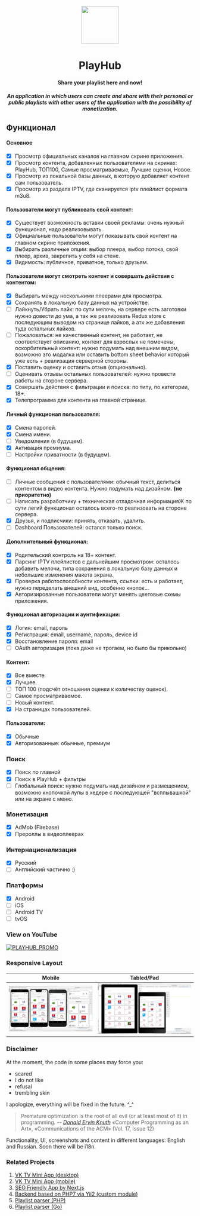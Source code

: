 <div align="center">
  <img width="100" height="100" src="https://github.com/zikwall/react-native-tv/blob/master/screenshots/PlayHub512.png">
  <h1>PlayHub</h1>
  <h4>Share your playlist here and now!</h4>
  <h5>An application in which users can create and share with their personal or public playlists with other users of the application with the possibility of monetization.</h5>
</div>

## Функционал

#### Основное

- [x] Просмотр официальных каналов на главном скрине приложения.
- [x] Просмотр контента, добавленных пользователями на скринах: PlayHub, ТОП100, Самые просматриваемые, Лучшие оценки, Новое.
- [x] Просмотр из локальной базы данных, в которую добавляет контент сам пользователь.
- [x] Просмотр из раздела IPTV, где сканируется iptv плейлист формата m3u8.

#### Пользователи могут публиковать свой контент:

- [x] Существует возможность вставки своей рекламы: очень нужный функционал, надо реализовывать.
- [x] Официальные пользователи могут показывать свой контент на главном скрине приложения.
- [x] Выбирать различные опции: выбор плеера, выбор потока, свой плеер, архив, закрепить у себя на стене.
- [x] Видимость: публичное, приватное, только друзьям.

#### Пользователи могут смотреть контент и совершать действия с контентом:

- [x] Выбирать между несколькими плеерами для просмотра.
- [x] Сохранять в локальную базу данных на устройстве.
- [ ] Лайкнуть/Убрать лайк: по сути мелочь, на сервере есть заготовки нужно довести до ума, а так же реализовать Redux store с последующим выводом на странице лайков, а атк же добавления туда остальных лайков.
- [ ] Пожаловаться: не качественный контент, не работает, не соответствует описанию, контент для взрослых не помечены, оскорбительный контент: нужно подумать над внешним видом, возможно это модалка или оставить bottom sheet behavior который уже есть + реализация серверной стороны.
- [x] Поставить оценку и оставить отзыв (опционально).
- [ ] Оценивать отзывы остальных пользователей: нужно провести работы на стороне сервера.
- [x] Совершать действия с фильтрации и поиска: по типу, по категории, 18+.
- [x] Телепрограмма для контента на главной странице.

#### Личный функционал пользователя:

- [x] Смена паролей.
- [x] Смена имени.
- [ ] Уведомления (в будущем).
- [x] Активация премиума.
- [ ] Настройки приватности (в будущем).

#### Функционал общения:

- [ ] Личные сообщения с пользователями: обычный текст, делиться контентом в видео контента. Нужно подумать над дизайном. __(не приоритетно)__
- [ ] Написать разработчику + техническая отладочная информацияЖ по сути легий функционал осталось всего-то реализовать на стороне сервера.
- [x] Друзья, и подписчики: принять, отказать, удалить.
- [ ] Dashboard Пользователей: остался только поиск.

#### Дополнительный функционал:

- [x] Родительский контроль на 18+ контент.
- [x] Парсинг IPTV плейлистов с дальнейшим просмотром: осталось добавить мелочи, типа сохранения в локальную базу данных и небольшие изменения макета экрана.
- [x] Проверка работоспособности контента, ссылки: есть и работает, нужно переделать внешний вид, особенно кнопок...
- [x] Авторизированные пользователи могут менять цветовые схемы приложения.

#### Функционал авторизации и аунтификации:

- [x] Логин: email, пароль
- [x] Регистрация: email, username, пароль, device id
- [x] Восстановление пароля: email
- [ ] OAuth авторизация (пока даже не трогаем, но было бы прикольно)

#### Контент:

- [x] Все вместе.
- [x] Лучшее.
- [ ] ТОП 100 (подсчёт отношения оценки к количеству оценок).
- [ ] Самое просматриваемое.
- [ ] Новый контент.
- [x] На страницах пользователей.

#### Пользователи:

- [x] Обычные
- [x] Авторизованные: обычные, премиум

### Поиск

- [x] Поиск по главной
- [x] Поиск в PlayHub + фильтры
- [ ] Глобальный поиск: нужно подумать над дизайном и размещением, возможно кнопочкой лупы в хедере с последующей "всплывашкой" или на экране с меню.

### Монетизация

- [x] AdMob (Firebase)
- [x] Прероллы в видеоплеерах

### Интернационализация

- [x] Русский
- [ ] Английский частично :)

### Платформы

- [x] Android
- [ ] iOS
- [ ] Android TV
- [ ] tvOS

### View on YouTube

[![PLAYHUB_PROMO](https://img.youtube.com/vi/UkiR4-f4Zag/0.jpg)](https://www.youtube.com/watch?v=UkiR4-f4Zag)

### Responsive Layout

Mobile | Tabled/Pad
--- | --- |
![Mobile](screenshots/responsive_layout.png "Mobile responsive layout") | ![Tabled](screenshots/responsive_layout_tabled_pad.png "Tabled responsive layout")

### Disclaimer

At the moment, the code in some places may force you:

- scared
- I do not like
- refusal
- trembling skin

I apologize, everything will be fixed in the future. ^_^

> Premature optimization is the root of all evil (or at least most of it) in programming.
> -- <cite>[Donald Ervin Knuth][1]</cite> «Computer Programming as an Art», «Communications of the ACM» (Vol. 17, Issue 12)

[1]:http://www.paulgraham.com/knuth.html


Functionality, UI, screenshots and content in different languages: English and Russian. Soon there will be i18n.

### Related Projects

1. [VK TV Mini App (desktop)](https://github.com/zikwall/vk-tv-desctop)
2. [VK TV Mini App (mobile)](https://github.com/zikwall/vk-tv)
3. [SEO Friendly App by Next,js](https://github.com/zikwall/tv-next)
4. [Backend based on PHP7 via Yii2 (custom module)](https://github.com/zikwall/vk-tv-backend)
5. [Playlist parser (PHP)](https://github.com/zikwall/m3uparse)
6. [Playlist parser (Go)](https://github.com/zikwall/go3uparse)
